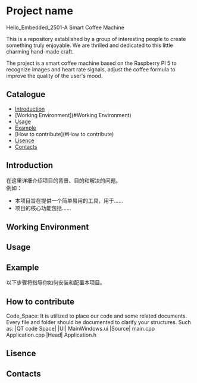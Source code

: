 # Project name
Hello_Embedded_2501-A Smart Coffee Machine

This is a repository established by a group of interesting people to create something truly enjoyable. We are thrilled and dedicated to this little charming hand-made craft. 

The project is a smart coffee machine based on the Raspberry PI 5 to recognize images and heart rate signals, adjust the coffee formula to improve the quality of the user's mood.

## Catalogue
- [Introduction](#Introduction)
- [Working Environment](#Working Environment)
- [Usage](#Usage)
- [Example](#Example)
- [How to contribute](#How to contribute)
- [Lisence](#Lisence)
- [Contacts](#Contacts)

## Introduction

在这里详细介绍项目的背景、目的和解决的问题。  
例如：
- 本项目旨在提供一个简单易用的工具，用于……
- 项目的核心功能包括……

## Working Environment

## Usage 

## Example

以下步骤将指导你如何安装和配置本项目。

## How to contribute
Code_Space:  It is utilized to place our code and some related documents. Every file and folder should be documented to clarify your structures. 
Such as:
	|QT code Space|
		|UI|
			MainWindows.ui
		|Source|
			main.cpp
			Application.cpp
		|Head|
			Application.h

## Lisence



## Contacts